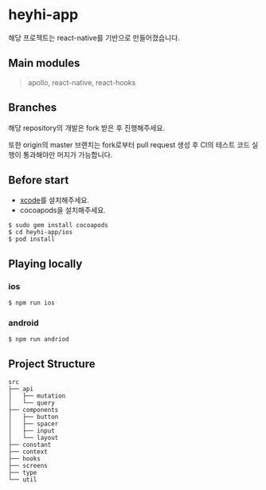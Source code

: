 # heyhi-app

해당 프로젝트는 react-native를 기반으로 만들어졌습니다.

## Main modules
> apollo, react-native, react-hooks

## Branches

해당 repository의 개발은 fork 받은 후 진행해주세요.

또한 origin의 master 브랜치는 fork로부터 pull request 생성 후 CI의 테스트 코드 실행이 통과해야만 머지가 가능합니다.

## Before start

- [xcode](https://apps.apple.com/kr/app/xcode/id497799835?mt=12)를 설치해주세요.
- cocoapods을 설치해주세요.

```
$ sudo gem install cocoapods
$ cd heyhi-app/ios
$ pod install
```

## Playing locally

### ios

```
$ npm run ios
```

### android

```
$ npm run andriod
```

## Project Structure

```
src
├── api
│   ├── mutation
│   └── query
├── components
│   ├── button
│   ├── spacer
│   ├── input
│   └── layout
├── constant
├── context
├── hooks
├── screens
├── type
└── util
```
